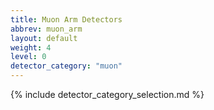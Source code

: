 ```yaml
---
title: Muon Arm Detectors
abbrev: muon_arm
layout: default
weight: 4
level: 0
detector_category: "muon"
---
```

{% include detector_category_selection.md %}
